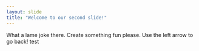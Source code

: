 ```yaml
---
layout: slide
title: "Welcome to our second slide!"
---
```

What a lame joke there. Create something fun please.
Use the left arrow to go back! test